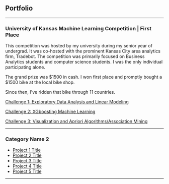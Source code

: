 ## Portfolio

---

### University of Kansas Machine Learning Competition | First Place
This competition was hosted by my university during my senior year of undergrad. It was co-hosted with the prominent Kansas City area analytics firm, Tradebot. The competition was primarily focused on Business Analytics students and computer science students. I was the only individual participating alone.

The grand prize was $1500 in cash. I won first place and promptly bought a $1500 bike at the local bike shop.

Since then, I've ridden that bike through 11 countries.


[Challenge 1: Exploratory Data Analysis and Linear Modeling](/projects/Challenge1/bsan1.html)



[Challenge 2: XGboosting Machine Learning](projects/challenge2/BSAN-Contest-week-2.html)



[Challenge 3: Visualization and Apriori Algorithms/Association Mining](projects/challenge3/bsanweek3.html)


 ---


### Category Name 2

- [Project 1 Title](http://example.com/)
- [Project 2 Title](http://example.com/)
- [Project 3 Title](http://example.com/)
- [Project 4 Title](http://example.com/)
- [Project 5 Title](http://example.com/)

---
